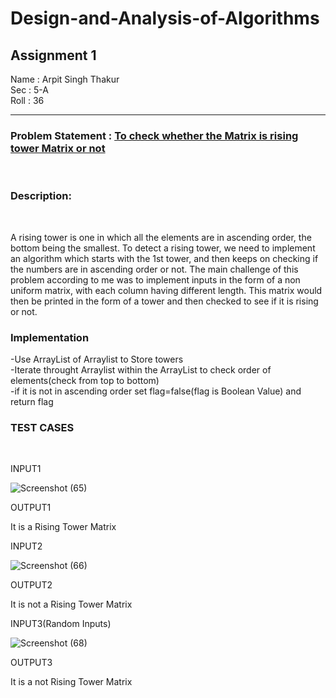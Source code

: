 # Design-and-Analysis-of-Algorithms
<h2> Assignment 1 </h2>

Name : Arpit Singh Thakur <br>
Sec  : 5-A <br>
Roll : 36 <br>

<hr>

<h3> Problem Statement : <u> To check whether the Matrix is rising tower Matrix or not</u> </h3>
<br>
<h3> Description:</h3><br> <p> A rising tower is one in which all the elements are in ascending order, the bottom being the smallest. To detect a rising tower, we need to implement an algorithm which starts with the 1st tower, and then keeps on checking if the numbers are in ascending order or not. The main challenge of this problem according to me was to implement inputs in the form of a non uniform matrix, with each column having different length. This matrix would then be printed in the form of a tower and then checked to see if it is rising or not. </p> 

<h3>Implementation</h3>
<p>
  -Use ArrayList of Arraylist to Store towers <br>
  -Iterate throught Arraylist within the ArrayList to check order of elements(check from top to bottom) <br>
  -if it is not in ascending order set flag=false(flag is Boolean Value) and return flag <br>
</p>

<h3> TEST CASES </h3>
<br>
<p> INPUT1 </p>

![Screenshot (65)](https://user-images.githubusercontent.com/95165463/189667623-2322a9b0-d341-4051-a555-59f4f4c1f218.png)

<p> OUTPUT1 </p>
<p>It is a Rising Tower Matrix</p>
<p>INPUT2</p>

![Screenshot (66)](https://user-images.githubusercontent.com/95165463/189668083-4dc1d5d0-ed74-4a4e-9acc-3b217952e8e9.png)

<p>OUTPUT2</p>
<p>It is not a Rising Tower Matrix</p>

<p> INPUT3(Random Inputs) </p>


![Screenshot (68)](https://user-images.githubusercontent.com/95165463/189668623-956c18fa-3056-4502-8b58-401e3dab5401.png)

<p> OUTPUT3 </p>
<p>It is a not Rising Tower Matrix</p>


